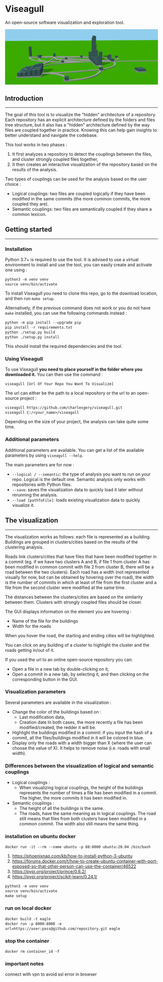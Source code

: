 # Viseagull

An open-source software visualization and exploration tool.

![](./images/viseagull_title_image.PNG)

## Introduction

---

The goal of this tool is to visualize the "hidden" architecture of a repository. Each repository has an explicit architecture defined by the folders and files tree structure, but it also has a "hidden" architecture defined by the way files are coupled together in practice. Knowing this can help gain insights to better understand and navigate the codebase.

This tool works in two phases :
1. It first analyzes a repository to detect the couplings between the files, and cluster strongly coupled files together,
2. It then creates an interactive visualization of the repository based on the results of the analysis.

Two types of couplings can be used for the analysis based on the user choice :
- Logical couplings: two files are coupled logically if they have been modified in the same commits (the more common commits, the more coupled they are).
- Semantic couplings: two files are semantically coupled if they share a common lexicon.

## Getting started

---

### Installation

Python 3.7+ is required to use the tool. It is advised to use a virtual environment to install and use the tool, you can easily create and activate one using :
```
python3 -m venv venv
source venv/bin/activate
```

To install Viseagull you need to clone this repo, go to the download location, and then run
```make setup```.

Alternatively, if the previous command does not work or you do not have ```make``` installed, you can use the following commands instead :

```
python -m pip install --upgrade pip
pip install -r requirements.txt
python ./setup.py build
python ./setup.py install
```

This should install the required dependencies and the tool.


### Using Viseagull

To use Viseagull **you need to place yourself in the folder where you downloaded it.** You can then use the command :
```
viseagull [Url Of Your Repo You Want To Visualize]
```
The url can either be the path to a local repository or the url to an open-source project :
```
viseagull https://github.com/charlesgery/viseagull.git
viseagull C:/<your_name>/viseagull
```

Depending on the size of your project, the analysis can take quite some time.

### Additional parameters

Additional parameters are available. You can get a list of the available parameters by using ```viseagull --help```.

The main parameters are for now :
- ```--logical / --semantic```: the type of analysis you want to run on your repo. Logical is the default one. Semantic analysis only works with repositories with Python files.
- ```--save```: saves the visualization data to quickly load it later without rerunning the analysis.
- ```--load [pathToFile]```: loads existing visualization data to quickly visualize it.


## The visualization

---

The visualization works as follows: each file is represented as a building. Buildings are grouped in clusters/cities based on the results of the clustering analysis.

Roads link clusters/cities that have files that have been modified together in a commit (eg. if we have two clusters A and B, if file 1 from cluster A has been modified in common commit with file 2 from cluster B, there will be a road between the two clusters). Each road has a width (not represented visually for now, but can be obtained by hovering over the road), the width is the number of commits in which at least of file from the first cluster and a file from the second cluster were modified at the same time.

The distances between the clusters/cities are based on the similarity between them. Clusters with strongly coupled files should be closer.

The GUI displays information on the element you are hovering :
- Name of the file for the buildings
- Width for the roads

When you hover the road, the starting and ending cities will be highlighted.

You can click on any building of a cluster to highlight the cluster and the roads getting in/out of it.

If you used the url to an online open-source repository you can:
- Open a file in a new tab by double-clicking on it,
- Open a commit in a new tab, by selecting it, and then clicking on the corresponding button in the GUI.

### Visualization parameters

Several parameters are available in the visualization :

- Change the color of the buildings based on :
    - Last modification data,
    - Creation date
    In both cases, the more recently a file has been modified/created, the redder it will be.
- Highlight the buildings modified in a commit: if you input the hash of a commit, all the files/buildings modified in it will be colored in blue.
- Display only the roads with a width bigger than X (where the user can choose the value of X). It helps to remove noise (i.e. roads with small width).

### Differences between the visualization of logical and semantic couplings

- Logical couplings :
    - When visualizing logical couplings, the height of the buildings represents the number of times a file has been modified in a commit. The higher, the more commits it has been modified in.
- Semantic couplings :
    - The height of all the buildings is the same.
    - The roads, have the same meaning as in logical couplings. The road still means that files from both clusters have been modified in a common commit. The width also still means the same thing.



### installation on ubuntu docker

```
docker run -it --rm --name ubuntu -p 88:8000 ubuntu:20.04 /bin/bash
```

1. https://phoenixnap.com/kb/how-to-install-python-3-ubuntu
2. https://forums.docker.com/t/how-to-create-ubuntu-container-with-port-exposed-so-that-other-person-can-use-the-container/46522
3. https://pypi.org/project/prince/0.6.2/
4. https://pypi.org/project/scikit-learn/0.24.1/

```
python3 -m venv venv
source venv/bin/activate
make setup
```

### run on local docker

```
docker build -t eagle
docker run -p 8000:8000 -e url=https://user:pass@github.com/repository.git eagle
```

### stop the container
``` 
docker rm container_id -f 
```

### important notes
connect with vpn to avoid ssl error in browser


